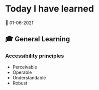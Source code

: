 # Today I have learned

:calendar: 01-06-2021

## :mortar_board: General Learning

### Accessibility principles

- Perceivable
- Operable
- Understandable
- Robust
